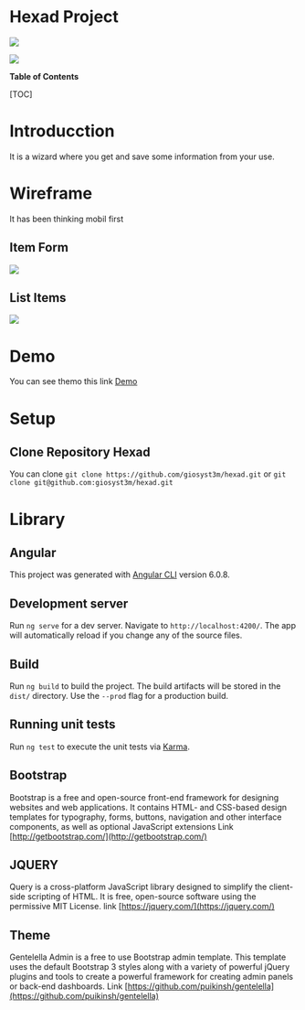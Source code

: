 #  Hexad Project 

![](http://giosyst3m.net/wp-content/uploads/2018/10/giosyst3m-logo-white-digital-color.png)

[![](https://img.shields.io/badge/tag-v.2.0.0-blue.svg)](https://bitbucket.org/giosyst3m/wunderfleet)

**Table of Contents**

[TOC]

# Introducction
It is a wizard where you get and save some information from your use.

# Wireframe
It has been thinking mobil first

## Item Form
![](http://giosyst3m.net/wp-content/uploads/2019/04/Hexad-Item-Form.png)

## List Items
![](http://giosyst3m.net/wp-content/uploads/2019/04/Hexad-List-items.png)

# Demo
You can see themo this link [Demo](http://giosyst3m.net/hexad/ "Demo") 

# Setup
## Clone Repository Hexad
You can clone 
`git clone https://github.com/giosyst3m/hexad.git`
or
`git clone git@github.com:giosyst3m/hexad.git`

# Library
## Angular

This project was generated with [Angular CLI](https://github.com/angular/angular-cli) version 6.0.8.

## Development server

Run `ng serve` for a dev server. Navigate to `http://localhost:4200/`. The app will automatically reload if you change any of the source files.

## Build

Run `ng build` to build the project. The build artifacts will be stored in the `dist/` directory. Use the `--prod` flag for a production build.

## Running unit tests

Run `ng test` to execute the unit tests via [Karma](https://karma-runner.github.io).

## Bootstrap
Bootstrap is a free and open-source front-end framework for designing websites and web applications. It contains HTML- and CSS-based design templates for typography, forms, buttons, navigation and other interface components, as well as optional JavaScript extensions
Link [http://getbootstrap.com/](http://getbootstrap.com/)

## JQUERY
Query is a cross-platform JavaScript library designed to simplify the client-side scripting of HTML. It is free, open-source software using the permissive MIT License.
link [https://jquery.com/](https://jquery.com/)

## Theme 
Gentelella Admin is a free to use Bootstrap admin template. This template uses the default Bootstrap 3 styles along with a variety of powerful jQuery plugins and tools to create a powerful framework for creating admin panels or back-end dashboards.
Link [https://github.com/puikinsh/gentelella](https://github.com/puikinsh/gentelella)
